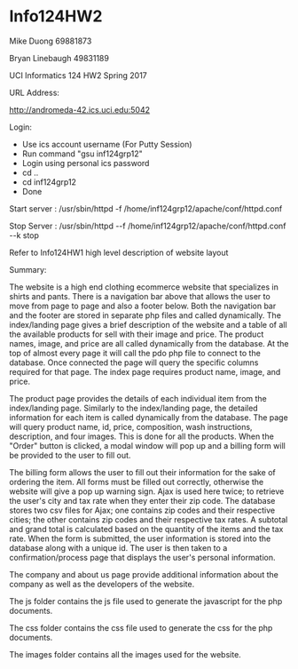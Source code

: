 # Info124HW2
Mike Duong 69881873

Bryan Linebaugh 49831189

UCI Informatics 124 HW2 Spring 2017

URL Address:

http://andromeda-42.ics.uci.edu:5042

Login:

- Use ics account username (For Putty Session)
- Run command "gsu inf124grp12"
- Login using personal ics password
- cd ..
- cd inf124grp12
- Done

Start server : /usr/sbin/httpd -f /home/inf124grp12/apache/conf/httpd.conf

Stop Server : /usr/sbin/httpd --f /home/inf124grp12/apache/conf/httpd.conf --k stop

Refer to Info124HW1 high level description of website layout

Summary:

The website is a high end clothing ecommerce website that specializes in shirts and pants.
There is a navigation bar above that allows the user to move from page to page and also a 
footer below. Both the navigation bar and the footer are stored in separate php files and
called dynamically. The index/landing page gives a brief description of the website and a 
table of all the available products for sell with their image and price. The product names,
image, and price are all called dynamically from the database. At the top of almost every
page it will call the pdo php file to connect to the database. Once connected the page will
query the specific columns required for that page. The index page requires product name,
image, and price.

The product page provides the details of each individual item from the index/landing page.
Similarly to the index/landing page, the detailed information for each item is called
dynamically from the database. The page will query product name, id, price, composition,
wash instructions, description, and four images. This is done for all the products. When 
the "Order" button is clicked, a modal window will pop up and a billing form will be 
provided to the user to fill out.

The billing form allows the user to fill out their information for the sake of ordering the
item. All forms must be filled out correctly, otherwise the website will give a pop up 
warning sign. Ajax is used here twice; to retrieve the user's city and tax rate when they 
enter their zip code. The database stores two csv files for Ajax; one contains zip codes 
and their respective cities; the other contains zip codes and their respective tax rates.
A subtotal and grand total is calculated based on the quantity of the items and the tax
rate. When the form is submitted, the user information is stored into the database along
with a unique id. The user is then taken to a confirmation/process page that displays the
user's personal information.

The company and about us page provide additional information about the company as well as
the developers of the website. 

The js folder contains the js file used to generate the javascript for the php documents.

The css folder contains the css file used to generate the css for the php documents.

The images folder contains all the images used for the website.
